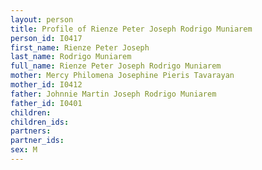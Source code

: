 ```yaml
---
layout: person
title: Profile of Rienze Peter Joseph Rodrigo Muniarem
person_id: I0417
first_name: Rienze Peter Joseph
last_name: Rodrigo Muniarem
full_name: Rienze Peter Joseph Rodrigo Muniarem
mother: Mercy Philomena Josephine Pieris Tavarayan
mother_id: I0412
father: Johnnie Martin Joseph Rodrigo Muniarem
father_id: I0401
children:
children_ids:
partners:
partner_ids:
sex: M
---
```


